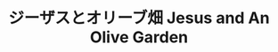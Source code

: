 ---
title: ジーザスとオリーブ畑 Jesus and An Olive Garden
category: paintings
series: -2015
year: 2011
image: hige.jpg
size: 
materials: oil on canvas
---